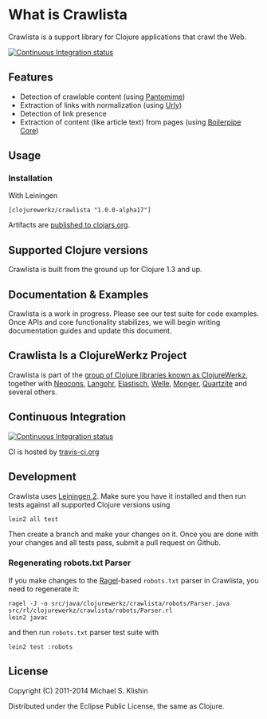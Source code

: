 # What is Crawlista

Crawlista is a support library for Clojure applications that crawl the Web.

[![Continuous Integration status](https://secure.travis-ci.org/michaelklishin/crawlista.png)](http://travis-ci.org/michaelklishin/crawlista)


## Features

 * Detection of crawlable content (using [Pantomime](https://github.com/michaelklishin/pantomime))
 * Extraction of links with normalization (using [Urly](https://github.com/michaelklishin/urly))
 * Detection of link presence
 * Extraction of content (like article text) from pages (using [Boilerpipe Core](http://code.google.com/p/boilerpipe/))


## Usage

### Installation

With Leiningen

    [clojurewerkz/crawlista "1.0.0-alpha17"]

Artifacts are [published to clojars.org](https://clojars.org/clojurewerkz/crawlista).



## Supported Clojure versions

Crawlista is built from the ground up for Clojure 1.3 and up.



## Documentation & Examples

Crawlista is a work in progress. Please see our test suite for code examples. Once APIs and core functionality stabilizes,
we will begin writing documentation guides and update this document.



## Crawlista Is a ClojureWerkz Project

Crawlista is part of the [group of Clojure libraries known as ClojureWerkz](http://clojurewerkz.org), together with
[Neocons](https://github.com/michaelklishin/neocons), [Langohr](https://github.com/michaelklishin/langohr), [Elastisch](https://github.com/clojurewerkz/elastisch), [Welle](https://github.com/michaelklishin/welle), [Monger](https://github.com/michaelklishin/monger), [Quartzite](https://github.com/michaelklishin/quartzite) and several others.



## Continuous Integration

[![Continuous Integration status](https://secure.travis-ci.org/michaelklishin/crawlista.png)](http://travis-ci.org/michaelklishin/crawlista)

CI is hosted by [travis-ci.org](http://travis-ci.org)



## Development

Crawlista uses [Leiningen 2](https://github.com/technomancy/leiningen/blob/master/doc/TUTORIAL.md). Make
sure you have it installed and then run tests against all supported Clojure versions using

    lein2 all test

Then create a branch and make your changes on it. Once you are done with your changes and all
tests pass, submit a pull request on Github.


### Regenerating robots.txt Parser

If you make changes to the [Ragel](http://www.complang.org/ragel/)-based `robots.txt` parser in Crawlista, you need to regenerate it:

    ragel -J -o src/java/clojurewerkz/crawlista/robots/Parser.java src/rl/clojurewerkz/crawlista/robots/Parser.rl
    lein2 javac

and then run `robots.txt` parser test suite with

    lein2 test :robots


## License

Copyright (C) 2011-2014 Michael S. Klishin

Distributed under the Eclipse Public License, the same as Clojure.
